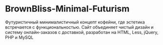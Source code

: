 # BrownBliss-Minimal-Futurism
Футуристичный минималистичный концепт кофейни, где эстетика встречается с функциональностью. Сайт объединяет чистый дизайн и систему онлайн-заказов с доставкой, разработан на HTML, Less, jQuery, PHP и MySQL
